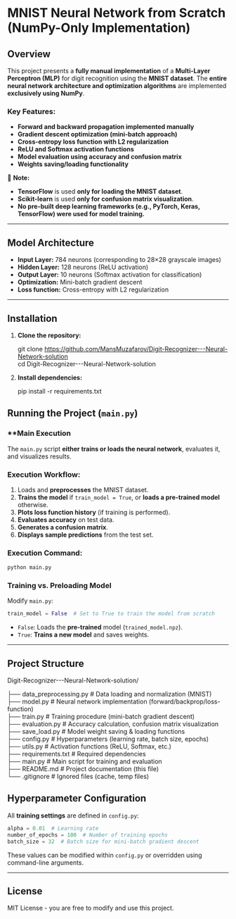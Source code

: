 # MNIST Neural Network from Scratch (NumPy-Only Implementation)

## Overview

This project presents a **fully manual implementation** of a **Multi-Layer Perceptron (MLP)** for digit recognition using the **MNIST dataset**. The **entire neural network architecture and optimization algorithms** are implemented **exclusively using NumPy**.

### Key Features:

- **Forward and backward propagation implemented manually**
- **Gradient descent optimization (mini-batch approach)**
- **Cross-entropy loss function with L2 regularization**
- **ReLU and Softmax activation functions**
- **Model evaluation using accuracy and confusion matrix**
- **Weights saving/loading functionality**

📌 **Note:**

- **TensorFlow** is used **only for loading the MNIST dataset**.
- **Scikit-learn** is used **only for confusion matrix visualization**.
- **No pre-built deep learning frameworks (e.g., PyTorch, Keras, TensorFlow) were used for model training.**

---

## Model Architecture

- **Input Layer:** 784 neurons (corresponding to 28×28 grayscale images)
- **Hidden Layer:** 128 neurons (ReLU activation)
- **Output Layer:** 10 neurons (Softmax activation for classification)
- **Optimization:** Mini-batch gradient descent
- **Loss function:** Cross-entropy with L2 regularization

---

## Installation

1. **Clone the repository:**

   git clone https://github.com/MansMuzafarov/Digit-Recognizer---Neural-Network-solution  
   cd Digit-Recognizer---Neural-Network-solution
   
2. **Install dependencies:**
   
   pip install -r requirements.txt
   



## Running the Project (`main.py`)

### **Main Execution 

The `main.py` script **either trains or loads the neural network**, evaluates it, and visualizes results.

### Execution Workflow:

1. Loads and **preprocesses** the MNIST dataset.
2. **Trains the model** if `train_model = True`, or **loads a pre-trained model** otherwise.
3. **Plots loss function history** (if training is performed).
4. **Evaluates accuracy** on test data.
5. **Generates a confusion matrix**.
6. **Displays sample predictions** from the test set.

### Execution Command:

```sh
python main.py
```

### Training vs. Preloading Model

Modify `main.py`:

```python
train_model = False  # Set to True to train the model from scratch
```

- `False`: Loads the **pre-trained** model (`trained_model.npz`).
- `True`: **Trains a new model** and saves weights.

---


## Project Structure


Digit-Recognizer---Neural-Network-solution/  

├── data_preprocessing.py  # Data loading and normalization (MNIST)  
├── model.py               # Neural network implementation (forward/backprop/loss-function)  
├── train.py               # Training procedure (mini-batch gradient descent)  
├── evaluation.py          # Accuracy calculation, confusion matrix visualization  
├── save_load.py           # Model weight saving & loading functions  
├── config.py              # Hyperparameters (learning rate, batch size, epochs)  
├── utils.py               # Activation functions (ReLU, Softmax, etc.)  
├── requirements.txt       # Required dependencies  
├── main.py                # Main script for training and evaluation  
├── README.md              # Project documentation (this file)  
└── .gitignore             # Ignored files (cache, temp files)  




## Hyperparameter Configuration

All **training settings** are defined in `config.py`:

```python
alpha = 0.01  # Learning rate
number_of_epochs = 100  # Number of training epochs
batch_size = 32  # Batch size for mini-batch gradient descent
```

These values can be modified within `config.py` or overridden using command-line arguments.

---

## License

MIT License - you are free to modify and use this project.


